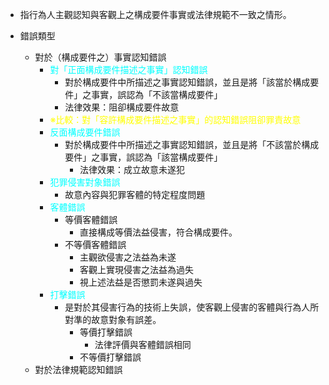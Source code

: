 
* 指行為人主觀認知與客觀上之構成要件事實或法律規範不一致之情形。

* 錯誤類型
	* 對於（構成要件之）事實認知錯誤
		* <span style="color:aqua">對「正面構成要件描述之事實」認知錯誤</span>
			* 對於構成要件中所描述之事實認知錯誤，並且是將「該當於構成要件」之事實，誤認為「不該當構成要件」
			* 法律效果：阻卻構成要件故意
		* <span style="color:yellow">※比較：對「容許構成要件描述之事實」的認知錯誤阻卻罪責故意</span>
		* <span style="color:aqua">反面構成要件錯誤</span>
			* 對於構成要件中所描述之事實認知錯誤，並且是將「不該當於構成要件」之事實，誤認為「該當構成要件」
				* 法律效果：成立故意未遂犯
		* <span style="color:aqua">犯罪侵害對象錯誤</span>
			* 故意內容與犯罪客體的特定程度問題
		* <span style="color:aqua">客體錯誤</span>
			* 等價客體錯誤
				* 直接構成等價法益侵害，符合構成要件。
			* 不等價客體錯誤
				* 主觀欲侵害之法益為未遂
				* 客觀上實現侵害之法益為過失
				* 視上述法益是否懲罰未遂與過失
		* <span style="color:aqua">打擊錯誤</span>
			* 是對於其侵害行為的技術上失誤，使客觀上侵害的客體與行為人所對準的故意對象有誤差。
				* 等價打擊錯誤
					* 法律評價與客體錯誤相同
				* 不等價打擊錯誤
	* 對於法律規範認知錯誤